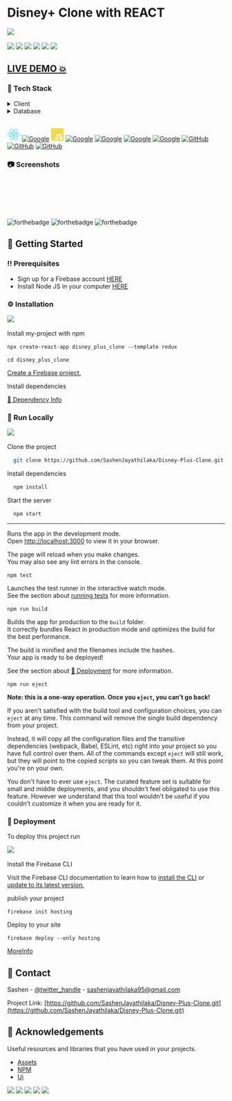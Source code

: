 # Disney+ Clone with REACT

![](https://img.shields.io/badge/Made%20with-React-orange?style=for-the-badge&logo=React)


<a href="https://disney-plus-clone-976a1.web.app" target="_blank">![](https://img.shields.io/website-up-down-green-red/http/monip.org.svg)</a>
![](https://img.shields.io/badge/Maintained-Yes-indigo)
![](https://img.shields.io/github/forks/SashenJayathilaka/Disney-Plus-Clone.svg)
![](https://img.shields.io/github/stars/SashenJayathilaka/Disney-Plus-Clone.svg)
![](https://img.shields.io/github/issues/SashenJayathilaka/Disney-Plus-Clone)
![](https://img.shields.io/github/last-commit/SashenJayathilaka/Disney-Plus-Clone)

## <a href="https://disney-plus-clone-976a1.web.app" target="_blank">LIVE DEMO 💥</a>

### :space_invader: Tech Stack

<details>
  <summary>Client</summary>
  <ul>
    <li><a href="https://#/">Javascript</a></li>
  <li><a href="https://reactjs.org/">React.js</a></li>
    <li><a href="https://styled-components.com">Styled Components</a></li>
        <li><a href="https://react-redux.js.org">Redux</a></li>
  </ul>
</details>

<details>
<summary>Database</summary>
  <ul>
   <li><a href="https://firebase.google.com">Firebase</a></li>
  </ul>
</details>

<br />

<a href="#facebook"><img src="https://raw.githubusercontent.com/devicons/devicon/master/icons/react/react-original.svg" alt="Facebook" width="30" height="30" /></a>
<a href="#google"><img src="https://user-images.githubusercontent.com/99184393/180459460-36cf25b6-8654-4795-8e0c-1b2e9a8a2070.png" alt="Google" width="30" height="30" /></a>
<a href="#instagram"><img src="https://raw.githubusercontent.com/devicons/devicon/master/icons/javascript/javascript-plain.svg" alt="Instagram" width="30" height="30" /></a>
<a href="#google"><img src="https://user-images.githubusercontent.com/99184393/177784603-d69e9d02-721a-4bce-b9b3-949165d2edeb.png" alt="Google" width="30" height="30" /></a>
<a href="#google"><img src="https://raw.githubusercontent.com/atulmy/oauth/master/web/public/images/social/google.svg" alt="Google" width="30" height="30" /></a>
<a href="#google"><img src="https://user-images.githubusercontent.com/99184393/180461713-76c02155-35f5-497e-b3a3-364fec13da39.png" alt="Google" width="30" height="30" /></a>
<a href="#google"><img src="https://user-images.githubusercontent.com/99184393/180462270-ea4a249c-627c-4479-9431-5c3fd25454c4.png" alt="Google" width="30" height="30" /></a>
<a href="#github"><img src="https://github.githubassets.com/images/modules/logos_page/Octocat.png" alt="GitHub" width="30" height="30" /></a>
<a href="#github"><img src="https://raw.githubusercontent.com/atulmy/oauth/master/web/public/images/tech/github.svg" alt="GitHub" width="30" height="30" /></a>
<a href="#github"><img src="https://user-images.githubusercontent.com/99184393/180460354-efcdd581-df6f-4f09-b981-7e910bae5696.png" alt="GitHub" width="30" height="30" /></a>


<!-- Screenshots -->
### :camera: Screenshots

<div style="display: inline_block" align="center"><br>

<a href="https://disney-plus-clone-976a1.firebaseapp.com/" target="_blank"> <img width='800rem' src="https://user-images.githubusercontent.com/99184393/177023743-7bbda27b-03d6-49c6-9527-49635217cfda.png" alt=""/></a>
</div>

<br />

![forthebadge](https://forthebadge.com/images/badges/built-with-love.svg)
![forthebadge](https://forthebadge.com/images/badges/for-you.svg)
![forthebadge](https://forthebadge.com/images/badges/powered-by-coffee.svg)

## 	:toolbox: Getting Started
### :bangbang: Prerequisites
- Sign up for a Firebase account <a href='https://firebase.google.com'>HERE</a>
- Install Node JS in your computer <a href='https://nodejs.org/en/'>HERE</a>

### :gear: Installation

![](https://img.shields.io/badge/React-20232A?style=for-the-badge&logo=react&logoColor=61DAFB)

Install my-project with npm
```
npx create-react-app disney_plus_clone --template redux
```
```
cd disney_plus_clone
```
<a href="https://firebase.google.com/docs/web/setup" target="_blank">Create a Firebase project.</a>

Install dependencies

<a href="https://github.com/SashenJayathilaka/Disney-Plus-Clone/blob/master/package.json" target="_blank">🔶 Dependency Info</a>

<!-- Run Locally -->
### :running: Run Locally

![](https://img.shields.io/badge/GIT-E44C30?style=for-the-badge&logo=git&logoColor=white)

Clone the project

```bash
  git clone https://github.com/SashenJayathilaka/Disney-Plus-Clone.git
```

Install dependencies

```bash
  npm install
```
Start the server

```bash
  npm start
```

<hr />

Runs the app in the development mode.\
Open [http://localhost:3000](http://localhost:3000) to view it in your browser.

The page will reload when you make changes.\
You may also see any lint errors in the console.
```
npm test
```

Launches the test runner in the interactive watch mode.\
See the section about [running tests](https://facebook.github.io/create-react-app/docs/running-tests) for more information.
```
npm run build
```

Builds the app for production to the `build` folder.\
It correctly bundles React in production mode and optimizes the build for the best performance.

The build is minified and the filenames include the hashes.\
Your app is ready to be deployed!

See the section about [:triangular_flag_on_post: Deployment](https://github.com/SashenJayathilaka/Disney-Plus-Clone/blob/master/README.md) for more information.
```
npm run eject
```

**Note: this is a one-way operation. Once you `eject`, you can't go back!**

If you aren't satisfied with the build tool and configuration choices, you can `eject` at any time. This command will remove the single build dependency from your project.

Instead, it will copy all the configuration files and the transitive dependencies (webpack, Babel, ESLint, etc) right into your project so you have full control over them. All of the commands except `eject` will still work, but they will point to the copied scripts so you can tweak them. At this point you're on your own.

You don't have to ever use `eject`. The curated feature set is suitable for small and middle deployments, and you shouldn't feel obligated to use this feature. However we understand that this tool wouldn't be useful if you couldn't customize it when you are ready for it.


<!-- Deployment -->
### :triangular_flag_on_post: Deployment

To deploy this project run

![](https://img.shields.io/badge/Firebase-yellow?style=for-the-badge&logo=firebase&logoColor=white)

Install the Firebase CLI

Visit the Firebase CLI documentation to learn how to <a href="https://firebase.google.com/docs/cli#install_the_firebase_cli" target="_blank">install the CLI</a>  or <a href="https://firebase.google.com/docs/cli#update-cli" target="_blank">update to its latest version.</a>

publish your project

```
firebase init hosting
```
Deploy to your site

```
firebase deploy --only hosting
```

[MoreInfo](https://firebase.google.com/docs/hosting/quickstar)

## :handshake: Contact

Sashen - [@twitter_handle](https://twitter.com/SashenHasinduJ) - sashenjayathilaka95@gmail.com

Project Link: [https://github.com/SashenJayathilaka/Disney-Plus-Clone.git](https://github.com/SashenJayathilaka/Disney-Plus-Clone.git)


<!-- Acknowledgments -->
## :gem: Acknowledgements

Useful resources and libraries that you have used in your projects.

 - [Assets](https://drive.google.com/drive/folders/1G2qOGccbTmV--MgYtex_mHZDx2-K4WV3?usp=sharing)
 - [NPM](https://www.npmjs.com)
 - [Ui](https://styled-components.com)

![](https://img.shields.io/badge/React-20232A?style=for-the-badge&logo=react&logoColor=61DAFB)
![](https://img.shields.io/badge/Redux-593D88?style=for-the-badge&logo=redux&logoColor=white)
![](https://img.shields.io/badge/Firebase-yellow?style=for-the-badge&logo=firebase&logoColor=white)
![](https://img.shields.io/badge/Material--UI-0081CB?style=for-the-badge&logo=material-ui&logoColor=white)
![](https://img.shields.io/badge/JavaScript-F7DF1E?style=for-the-badge&logo=javascript&logoColor=black)

